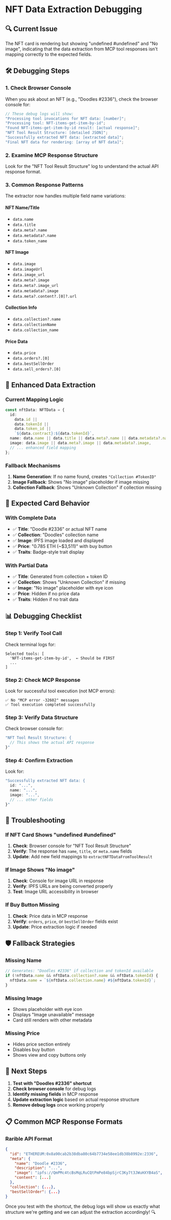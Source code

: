 # NFT Data Extraction Debugging

## 🔍 **Current Issue**

The NFT card is rendering but showing "undefined #undefined" and "No image", indicating that the data extraction from MCP tool responses isn't mapping correctly to the expected fields.

## 🛠️ **Debugging Steps**

### **1. Check Browser Console**

When you ask about an NFT (e.g., "Doodles #2336"), check the browser console for:

```javascript
// These debug logs will show:
"Processing tool invocations for NFT data: [number]";
"Processing tool: NFT-items-get-item-by-id";
"Found NFT-items-get-item-by-id result: [actual response]";
"NFT Tool Result Structure: [detailed JSON]";
"Successfully extracted NFT data: [extracted data]";
"Final NFT data for rendering: [array of NFT data]";
```

### **2. Examine MCP Response Structure**

Look for the "NFT Tool Result Structure" log to understand the actual API response format.

### **3. Common Response Patterns**

The extractor now handles multiple field name variations:

#### **NFT Name/Title**

- `data.name`
- `data.title`
- `data.meta?.name`
- `data.metadata?.name`
- `data.token_name`

#### **NFT Image**

- `data.image`
- `data.imageUrl`
- `data.image_url`
- `data.meta?.image`
- `data.meta?.image_url`
- `data.metadata?.image`
- `data.meta?.content?.[0]?.url`

#### **Collection Info**

- `data.collection?.name`
- `data.collectionName`
- `data.collection_name`

#### **Price Data**

- `data.price`
- `data.orders?.[0]`
- `data.bestSellOrder`
- `data.sell_orders?.[0]`

## 🔧 **Enhanced Data Extraction**

### **Current Mapping Logic**

```typescript
const nftData: NFTData = {
  id:
    data.id ||
    data.tokenId ||
    data.token_id ||
    `${data.contract}:${data.tokenId}`,
  name: data.name || data.title || data.meta?.name || data.metadata?.name,
  image: data.image || data.meta?.image || data.metadata?.image,
  // ... enhanced field mapping
};
```

### **Fallback Mechanisms**

1. **Name Generation**: If no name found, creates `"Collection #TokenID"`
2. **Image Fallback**: Shows "No image" placeholder if image missing
3. **Collection Fallback**: Shows "Unknown Collection" if collection missing

## 🎯 **Expected Card Behavior**

### **With Complete Data**

- ✅ **Title**: "Doodle #2336" or actual NFT name
- ✅ **Collection**: "Doodles" collection name
- ✅ **Image**: IPFS image loaded and displayed
- ✅ **Price**: "0.785 ETH (~$3,511)" with buy button
- ✅ **Traits**: Badge-style trait display

### **With Partial Data**

- ✅ **Title**: Generated from collection + token ID
- ✅ **Collection**: Shows "Unknown Collection" if missing
- ✅ **Image**: "No image" placeholder with eye icon
- ✅ **Price**: Hidden if no price data
- ✅ **Traits**: Hidden if no trait data

## 📊 **Debugging Checklist**

### **Step 1: Verify Tool Call**

Check terminal logs for:

```
Selected tools: [
  'NFT-items-get-item-by-id',  ← Should be FIRST
  ...
]
```

### **Step 2: Check MCP Response**

Look for successful tool execution (not MCP errors):

```
✅ No "MCP error -32602" messages
✅ Tool execution completed successfully
```

### **Step 3: Verify Data Structure**

Check browser console for:

```javascript
"NFT Tool Result Structure: {
  // This shows the actual API response
}"
```

### **Step 4: Confirm Extraction**

Look for:

```javascript
"Successfully extracted NFT data: {
  id: "...",
  name: "...",
  image: "...",
  // ... other fields
}"
```

## 🔧 **Troubleshooting**

### **If NFT Card Shows "undefined #undefined"**

1. **Check**: Browser console for "NFT Tool Result Structure"
2. **Verify**: The response has `name`, `title`, or `meta.name` fields
3. **Update**: Add new field mappings to `extractNFTDataFromToolResult`

### **If Image Shows "No image"**

1. **Check**: Console for image URL in response
2. **Verify**: IPFS URLs are being converted properly
3. **Test**: Image URL accessibility in browser

### **If Buy Button Missing**

1. **Check**: Price data in MCP response
2. **Verify**: `orders`, `price`, or `bestSellOrder` fields exist
3. **Update**: Price extraction logic if needed

## 🛡️ **Fallback Strategies**

### **Missing Name**

```typescript
// Generates: "Doodles #2336" if collection and tokenId available
if (!nftData.name && nftData.collection?.name && nftData.tokenId) {
  nftData.name = `${nftData.collection.name} #${nftData.tokenId}`;
}
```

### **Missing Image**

- Shows placeholder with eye icon
- Displays "Image unavailable" message
- Card still renders with other metadata

### **Missing Price**

- Hides price section entirely
- Disables buy button
- Shows view and copy buttons only

## 🎯 **Next Steps**

1. **Test with "Doodles #2336" shortcut**
2. **Check browser console** for debug logs
3. **Identify missing fields** in MCP response
4. **Update extraction logic** based on actual response structure
5. **Remove debug logs** once working properly

## 📋 **Common MCP Response Formats**

### **Rarible API Format**

```json
{
  "id": "ETHEREUM:0x8a90cab2b38dba80c64b7734e58ee1db38b8992e:2336",
  "meta": {
    "name": "Doodle #2336",
    "description": "...",
    "image": "ipfs://QmPMc4tcBsMqLRuCQtPmPe84bpSjrC3Ky7t3JWuHXYB4aS",
    "content": [...]
  },
  "collection": {...},
  "bestSellOrder": {...}
}
```

Once you test with the shortcut, the debug logs will show us exactly what structure we're getting and we can adjust the extraction accordingly! 🔍
